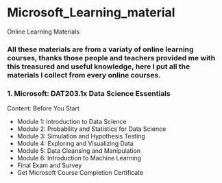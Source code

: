 # Microsoft_Learning_material
Online Learning Materials
### All these materials are from a variaty of online learning courses, thanks those people and teachers provided me with this treasured and useful knowledge, here I put all the materials I collect from every online courses.

### 1. Microsoft: DAT203.1x Data Science Essentials
Content:
Before You Start
- Module 1: Introduction to Data Science
- Module 2: Probability and Statistics for Data Science
- Module 3: Simulation and Hypothesis Testing
- Module 4: Exploring and Visualizing Data
- Module 5: Data Cleansing and Manipulation
- Module 6: Introduction to Machine Learning
- Final Exam and Survey
- Get Microsoft Course Completion Certificate
